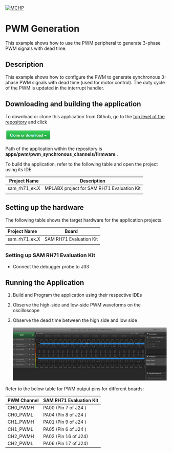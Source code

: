 [![MCHP](https://www.microchip.com/ResourcePackages/Microchip/assets/dist/images/logo.png)](https://www.microchip.com)

# PWM Generation

This example shows how to use the PWM peripheral to generate 3-phase PWM signals with dead time.

## Description

This example shows how to configure the PWM to generate synchronous 3-phase PWM signals with dead time (used for motor control). The duty cycle of the PWM is updated in the interrupt handler.

## Downloading and building the application

To download or clone this application from Github, go to the [top level of the repository](https://github.com/Microchip-MPLAB-Harmony/csp_apps_sam_rh71) and click

![clone](../../../docs/images/clone.png)

Path of the application within the repository is **apps/pwm/pwm_synchronous_channels/firmware** .

To build the application, refer to the following table and open the project using its IDE.

| Project Name      | Description                                    |
| ----------------- | ---------------------------------------------- |
| sam_rh71_ek.X | MPLABX project for SAM RH71 Evaluation Kit |
|||

## Setting up the hardware

The following table shows the target hardware for the application projects.

| Project Name| Board|
|:---------|:---------:|
| sam_rh71_ek.X | SAM RH71 Evaluation Kit
|||

### Setting up SAM RH71 Evaluation Kit

- Connect the debugger probe to J33

## Running the Application

1. Build and Program the application using their respective IDEs
2. Observe the high-side and low-side PWM waveforms on the oscilloscope
3. Observe the dead time between the high side and low side

    ![output](images/output_pwm_synchronous_channels.png)

Refer to the below table for PWM output pins for different boards:

| PWM Channel      | SAM RH71 Evaluation Kit |
| ---------|---------------------- |
| CH0_PWMH | PA00 (Pin 7 of J24 )  |
| CH0_PWML | PA04 (Pin 8 of J24 )  |
| CH1_PWMH | PA01 (Pin 9 of J24 )  |
| CH1_PWML | PA05 (Pin 6 of J24 )  |
| CH2_PWMH | PA02 (Pin 16 of J24)  |
| CH2_PWML | PA06 (Pin 17 of J24)  |
